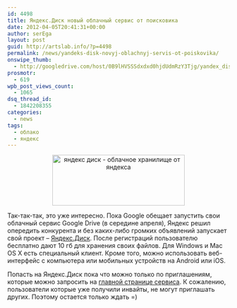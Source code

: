 ```yaml
---
id: 4498
title: Яндекс.Диск новый облачный сервис от поисковика
date: 2012-04-05T20:41:31+00:00
author: serEga
layout: post
guid: http://artslab.info/?p=4498
permalink: /news/yandeks-disk-novyj-oblachnyj-servis-ot-poiskovika/
onswipe_thumb:
  - http://googledrive.com/host/0B9lHVSSSdxdxd0hjdUdmRzY3Tjg/yandex_disk.jpg
prosmotr:
  - 619
wpb_post_views_count:
  - 1065
dsq_thread_id:
  - 1842208355
categories:
  - news
tags:
  - облако
  - яндекс
---
```

<center>
  <a href="http://googledrive.com/host/0B9lHVSSSdxdxd0hjdUdmRzY3Tjg/yandex_disk.jpg"><img src="http://googledrive.com/host/0B9lHVSSSdxdxd0hjdUdmRzY3Tjg/yandex_disk-300x115.jpg" alt="яндекс диск - облачное хранилище от яндекса" title="yandex_disk" width="300" height="115" class="aligncenter size-medium wp-image-4499" srcset="http://googledrive.com/host/0B9lHVSSSdxdxd0hjdUdmRzY3Tjg/yandex_disk-300x115.jpg 300w, http://googledrive.com/host/0B9lHVSSSdxdxd0hjdUdmRzY3Tjg/yandex_disk.jpg 995w" sizes="(max-width: 300px) 100vw, 300px" /></a>
</center>

Так-так-так, это уже интересно. Пока Google обещает запустить свои облачный сервис Google Drive (в середине апреля), Яндекс решил опередить конкурента и без каких-либо громких объявлений запускает свой проект &#8211; [Яндекс.Диск](http://disk.yandex.ru/). После регистраций пользователю бесплатно дают 10 гб для хранения своих файлов. Для Windows и Mac OS X есть специальный клиент. Кроме того, можно использовать веб-интерфейс с компьютера или мобильных устройств на Android или iOS.</br >

Попасть на Яндекс.Диск пока что можно только по приглашениям, которые можно запросить на [главной странице сервиса](http://disk.yandex.ru/). К сожалению, пользователи которые уже получили инвайты, не могут приглашать других. Поэтому остается только ждать =)